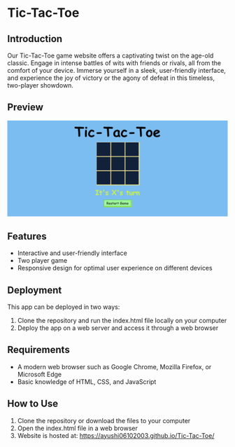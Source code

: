 # Tic-Tac-Toe
## Introduction

Our Tic-Tac-Toe game website offers a captivating twist on the age-old classic. Engage in intense battles of wits with friends or rivals, all from the comfort of your device. Immerse yourself in a sleek, user-friendly interface, and experience the joy of victory or the agony of defeat in this timeless, two-player showdown.

## Preview

![Alt text](image.png)

## Features

- Interactive and user-friendly interface
- Two player game
- Responsive design for optimal user experience on different devices

## Deployment

This app can be deployed in two ways:

1. Clone the repository and run the index.html file locally on your computer
2. Deploy the app on a web server and access it through a web browser

## Requirements

- A modern web browser such as Google Chrome, Mozilla Firefox, or Microsoft Edge
- Basic knowledge of HTML, CSS, and JavaScript

## How to Use

1. Clone the repository or download the files to your computer
2. Open the index.html file in a web browser
3. Website is hosted at: https://ayushi06102003.github.io/Tic-Tac-Toe/
